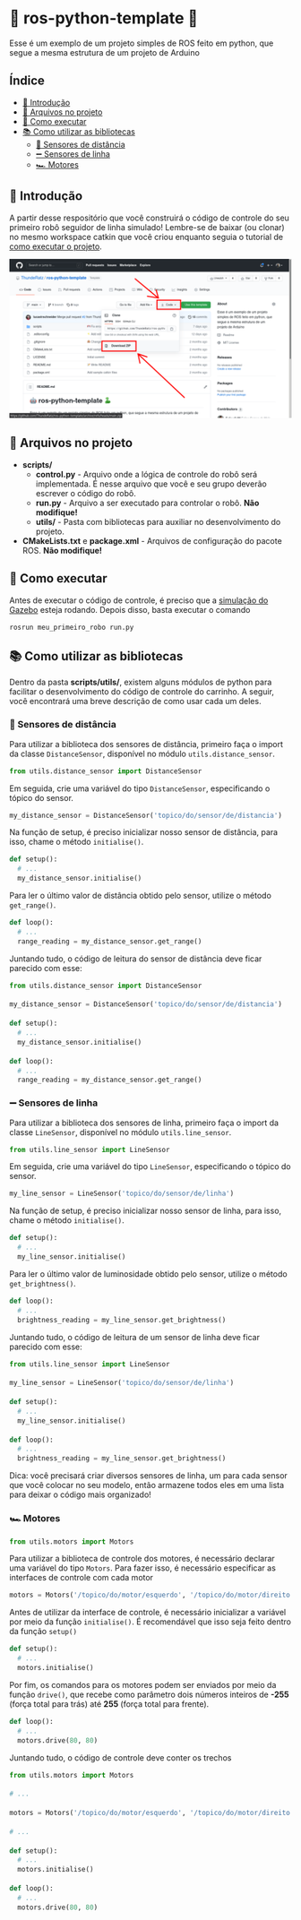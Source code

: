 # 🤖 ros-python-template 🐍

Esse é um exemplo de um projeto simples de ROS feito em python, que segue a mesma estrutura de um projeto de Arduino

## Índice<!-- omit in toc -->

- [🎈 Introdução](#-introdução)
- [📂 Arquivos no projeto](#-arquivos-no-projeto)
- [🔨 Como executar](#-como-executar)
- [📚 Como utilizar as bibliotecas](#-como-utilizar-as-bibliotecas)
  - [🔦 Sensores de distância](#-sensores-de-distância)
  - [➖ Sensores de linha](#-sensores-de-linha)
  - [🏎️ Motores](#️-motores)

## 🎈 Introdução

A partir desse respositório que você construirá o código de controle do seu primeiro robô seguidor de linha simulado! Lembre-se de baixar (ou clonar) no mesmo workspace catkin que você criou enquanto seguia o tutorial de [como executar o projeto](https://thunderatz.github.io/ROSGazeboGuide/HowToRun/README.html).

![Download](./docs/guia_download.png)

## 📂 Arquivos no projeto

- **scripts/**
  - **control.py** - Arquivo onde a lógica de controle do robô será implementada. É nesse arquivo que você e seu grupo deverão escrever o código do robô.
  - **run.py** - Arquivo a ser executado para controlar o robô. **Não modifique!**
  - **utils/** - Pasta com bibliotecas para auxiliar no desenvolvimento do projeto.
- **CMakeLists.txt** e **package.xml** - Arquivos de configuração do pacote ROS. **Não modifique!**

## 🔨 Como executar

Antes de executar o código de controle, é preciso que a [simulação do Gazebo](https://github.com/ThundeRatz/gazebo_modelo_carrinho) esteja rodando. Depois disso, basta executar o comando

```bash
rosrun meu_primeiro_robo run.py
```

## 📚 Como utilizar as bibliotecas

Dentro da pasta **scripts/utils/**, existem alguns módulos de python para facilitar o desenvolvimento do código de controle do carrinho. A seguir, você encontrará uma breve descrição de como usar cada um deles.

### 🔦 Sensores de distância

Para utilizar a biblioteca dos sensores de distância, primeiro faça o import da classe `DistanceSensor`, disponível no módulo `utils.distance_sensor`.

```python
from utils.distance_sensor import DistanceSensor
```

Em seguida, crie uma variável do tipo `DistanceSensor`, especificando o tópico do sensor.

```python
my_distance_sensor = DistanceSensor('topico/do/sensor/de/distancia')
```

Na função de setup, é preciso inicializar nosso sensor de distância, para isso, chame o método `initialise()`.

```python
def setup():
  # ...
  my_distance_sensor.initialise()
```

Para ler o último valor de distância obtido pelo sensor, utilize o método `get_range()`.

```python
def loop():
  # ...
  range_reading = my_distance_sensor.get_range()
```

Juntando tudo, o código de leitura do sensor de distância deve ficar parecido com esse:

```python
from utils.distance_sensor import DistanceSensor

my_distance_sensor = DistanceSensor('topico/do/sensor/de/distancia')

def setup():
  # ...
  my_distance_sensor.initialise()

def loop():
  # ...
  range_reading = my_distance_sensor.get_range()
```

### ➖ Sensores de linha

Para utilizar a biblioteca dos sensores de linha, primeiro faça o import da classe `LineSensor`, disponível no módulo `utils.line_sensor`.

```python
from utils.line_sensor import LineSensor
```

Em seguida, crie uma variável do tipo `LineSensor`, especificando o tópico do sensor.

```python
my_line_sensor = LineSensor('topico/do/sensor/de/linha')
```

Na função de setup, é preciso inicializar nosso sensor de linha, para isso, chame o método `initialise()`.

```python
def setup():
  # ...
  my_line_sensor.initialise()
```

Para ler o último valor de luminosidade obtido pelo sensor, utilize o método `get_brightness()`.

```python
def loop():
  # ...
  brightness_reading = my_line_sensor.get_brightness()
```

Juntando tudo, o código de leitura de um sensor de linha deve ficar parecido com esse:

```python
from utils.line_sensor import LineSensor

my_line_sensor = LineSensor('topico/do/sensor/de/linha')

def setup():
  # ...
  my_line_sensor.initialise()

def loop():
  # ...
  brightness_reading = my_line_sensor.get_brightness()
```

Dica: você precisará criar diversos sensores de linha, um para cada sensor que você colocar no seu modelo, então armazene todos eles em uma lista para deixar o código mais organizado!

### 🏎️ Motores

```python
from utils.motors import Motors
```

Para utilizar a biblioteca de controle dos motores, é necessário declarar uma variável do tipo `Motors`. Para fazer isso, é necessário especificar as interfaces de controle com cada motor

```python
motors = Motors('/topico/do/motor/esquerdo', '/topico/do/motor/direito')
```

Antes de utilizar da interface de controle, é necessário inicializar a variável por meio da função `initialise()`. É recomendável que isso seja feito dentro da função `setup()`

```python
def setup():
  # ...
  motors.initialise()
```

Por fim, os comandos para os motores podem ser enviados por meio da função `drive()`, que recebe como parâmetro dois números inteiros de **-255** (força total para trás) até **255** (força total para frente).

```python
def loop():
  # ...
  motors.drive(80, 80)
```

Juntando tudo, o código de controle deve conter os trechos

```python
from utils.motors import Motors

# ...

motors = Motors('/topico/do/motor/esquerdo', '/topico/do/motor/direito')

# ...

def setup():
  # ...
  motors.initialise()

def loop():
  # ...
  motors.drive(80, 80)
```
